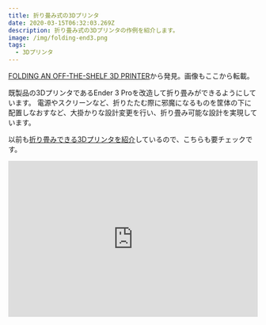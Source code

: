 ```yaml
---
title: 折り畳み式の3Dプリンタ
date: 2020-03-15T06:32:03.269Z
description: 折り畳み式の3Dプリンタの作例を紹介します。
image: /img/folding-end3.png
tags:
  - 3Dプリンタ
---
```

[FOLDING AN OFF-THE-SHELF 3D PRINTER](https://hackaday.com/2019/12/26/folding-an-off-the-shelf-3d-printer/)から発見。画像もここから転載。

既製品の3DプリンタであるEnder 3 Proを改造して折り畳みができるようにしています。
電源やスクリーンなど、折りたたむ際に邪魔になるものを筐体の下に配置しなおすなど、大掛かりな設計変更を行い、折り畳み可能な設計を実現しています。

以前も[折り畳みできる3Dプリンタを紹介](../折り畳み式の3dプリンタ/)しているので、こちらも要チェックです。

<iframe width="100%" height="315" src="https://www.youtube.com/embed/6GTCkd7rDe4" frameborder="0" allow="accelerometer; autoplay; clipboard-write; encrypted-media; gyroscope; picture-in-picture" allowfullscreen></iframe>
